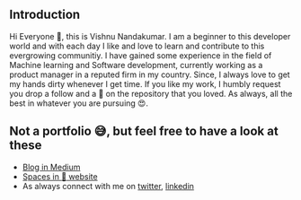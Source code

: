 ## Introduction

Hi Everyone :wave:, this is Vishnu Nandakumar. I am a beginner to this developer world and with each day I like and love to learn and contribute to this evergrowing communitiy.
I have gained some experience in the field of Machine learning and Software development, currently working as a product manager in a reputed firm in my country. Since, I 
always love to get my hands dirty whenever I get time. If you like my work, I humbly request you drop a follow and a :star2: on the repository that you loved. As always, 
all the best in whatever you are pursuing :heart_eyes:.

## Not a portfolio :sweat_smile:, but feel free to have a look at these

- [Blog in Medium](https://medium.com/@nkumarvishnu5)
- [Spaces in :hugs: website](https://huggingface.co/vishnun)
- As always connect with me on [twitter](https://twitter.com/vishnunkumar_), [linkedin](https://www.linkedin.com/in/vishnunkumar)

